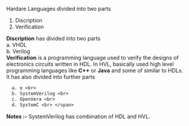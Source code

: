 Hardare Languages divided into two parts 
1. Discription
2. Verification

**Discription** has divided into two parts <br>
  a. VHDL <br>
  b. Verilog <br>
**Verification** is a programming language used to verify the designs of electronics circuits written in HDL. In HVL, basically used high level programming languages like **C++** or **Java** and some of similar to HDLs. <br>
It has also divided into further parts <br>
```diff
  a. e <br>
  b. SystemVerilog <br>
  c. OpenVera <br>
  d. SystemC <br> </span>
  ```
**Notes :-** SystemVerilog has combination of HDL and HVL.

